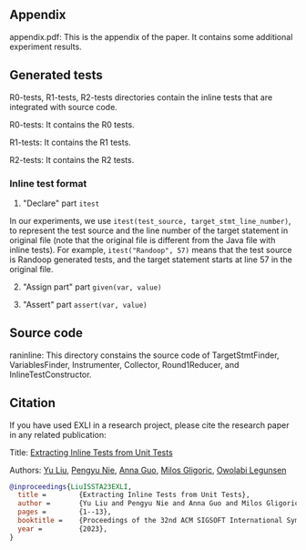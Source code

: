 ## Appendix
appendix.pdf: This is the appendix of the paper. It contains some additional experiment results.

## Generated tests
R0-tests, R1-tests, R2-tests directories contain the inline tests that
are integrated with source code.

R0-tests: It contains the R0 tests.

R1-tests: It contains the R1 tests.

R2-tests: It contains the R2 tests.

### Inline test format
1. "Declare" part
`itest`

In our experiments, we use `itest(test_source, target_stmt_line_number)`, to represent the test source and the line number of the target statement in original file (note that the original file is different from the Java file with inline tests).
For example, `itest("Randoop", 57)` means that the test source is Randoop generated tests, and the target statement starts at line 57 in the original file.

2. "Assign part" part
`given(var, value)`

3. "Assert" part
`assert(var, value)`

## Source code
raninline: This directory constains the source code of TargetStmtFinder, VariablesFinder,
Instrumenter, Collector, Round1Reducer, and InlineTestConstructor.

## Citation
If you have used EXLI in a research project, please cite the research paper in any related publication:

Title: [Extracting Inline Tests from Unit Tests](https://dl.acm.org/doi/abs/10.1145/3597926.3598149)

Authors: [Yu Liu](https://sweetstreet.github.io/), [Pengyu Nie](https://pengyunie.github.io/), [Anna Guo](https://www.linkedin.com/in/anna-y-guo/), [Milos Gligoric](http://users.ece.utexas.edu/~gligoric/), [Owolabi Legunsen](https://mir.cs.illinois.edu/legunsen/)

```bibtex
@inproceedings{LiuISSTA23EXLI,
  title =        {Extracting Inline Tests from Unit Tests},
  author =       {Yu Liu and Pengyu Nie and Anna Guo and Milos Gligoric and Owolabi Legunsen},
  pages =        {1--13},
  booktitle =    {Proceedings of the 32nd ACM SIGSOFT International Symposium on Software Testing and Analysis},
  year =         {2023},
}
```
